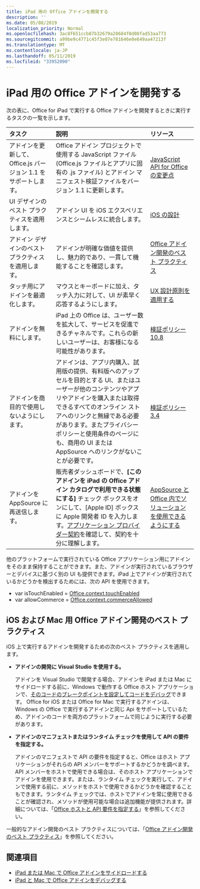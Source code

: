 ```yaml
---
title: iPad 用の Office アドインを開発する
description: ''
ms.date: 05/08/2019
localization_priority: Normal
ms.openlocfilehash: 3ac8f651ccb87b32679a28684f0d08fad53aa773
ms.sourcegitcommit: a99be9c4771c45f3e07e781646e0e649aa47213f
ms.translationtype: MT
ms.contentlocale: ja-JP
ms.lasthandoff: 05/11/2019
ms.locfileid: "33952090"
---
```

# <a name="develop-office-add-ins-for-the-ipad"></a>iPad 用の Office アドインを開発する


次の表に、Office for iPad で実行する Office アドインを開発するときに実行するタスクの一覧を示します。


|**タスク**|**説明**|**リソース**|
|:-----|:-----|:-----|
|アドインを更新して、Office.js バージョン 1.1 をサポートします。|Office アドイン プロジェクトで使用する JavaScript ファイル (Office.js ファイルとアプリに固有の .js ファイル) とアドイン マニフェスト検証ファイルをバージョン 1.1 に更新します。|[JavaScript API for Office の変更点](/office/dev/add-ins/reference/what's-changed-in-the-javascript-api-for-office)|
|UI デザインのベスト プラクティスを適用します。|アドイン UI を iOS エクスペリエンスとシームレスに統合します。|[iOS の設計](https://developer.apple.com/library/ios/documentation/UserExperience/Conceptual/MobileHIG/)|
|アドイン デザインのベスト プラクティスを適用します。|アドインが明確な価値を提供し、魅力的であり、一貫して機能することを確認します。|[Office アドイン開発のベスト プラクティス](../concepts/add-in-development-best-practices.md)|
|タッチ用にアドインを最適化します。|マウスとキーボードに加え、タッチ入力に対して、UI が素早く応答するようにします。|[UX 設計原則を適用する](../concepts/add-in-development-best-practices.md#apply-ux-design-principles)|
|アドインを無料にします。|iPad 上の Office は、ユーザー数を拡大して、サービスを促進できるチャネルです。これらの新しいユーザーは、お客様になる可能性があります。|[検証ポリシー 10.8](/office/dev/store/validation-policies#10-apps-and-add-ins-utilize-supported-capabilities)|
|アドインを商目的で使用しないようにします。|アドインは、アプリ内購入、試用版の提供、有料版へのアップセルを目的とする UI、またはユーザーが他のコンテンツやアプリやアドインを購入または取得できるすべてのオンライン ストアへのリンクと無縁である必要があります。またプライバシー ポリシーと使用条件のページにも、商用の UI または AppSource へのリンクがないことが必要です。|[検証ポリシー 3.4](/office/dev/store/validation-policies#3-apps-and-add-ins-can-sell-additional-features-or-content-through-purchases-within-the-app-or-add-in)|
|アドインを AppSource に再送信します。|販売者ダッシュボードで、**[このアドインを iPad の Office アドイン カタログで利用できる状態にする]** チェック ボックスをオンにして、[Apple ID] ボックスに Apple 開発者 ID を入力します。[アプリケーション プロバイダー契約](https://sellerdashboard.microsoft.com/Assets/Content/Agreements/en-US/Office_Store_Seller_Agreement_20120927.htm)を確認して、契約を十分に理解します。|[AppSource と Office 内でソリューションを使用できるようにする](/office/dev/store/submit-to-the-office-store)|

他のプラットフォームで実行されている Office アプリケーション用にアドインをそのまま保持することができます。また、アドインが実行されているブラウザーとデバイスに基づく別の UI も提供できます。iPad 上でアドインが実行されているかどうかを検出するためには、次の API を使用できます。
- var isTouchEnabled = [Office.context.touchEnabled](/javascript/api/office/office.context#touchenabled)
- var allowCommerce = [Office.context.commerceAllowed](/javascript/api/office/office.context#commerceallowed)


## <a name="best-practices-for-developing-office-add-ins-for-ios-and-mac"></a>iOS および Mac 用 Office アドイン開発のベスト プラクティス

iOS 上で実行するアドインを開発するための次のベスト プラクティスを適用します。


-  **アドインの開発に Visual Studio を使用する。**

    アドインを Visual Studio で開発する場合、アドインを iPad または Mac にサイドロードする前に、Windows で動作する Office ホスト アプリケーションで、[そのコードのブレークポイントを設定してコードをデバッグ](../develop/create-and-debug-office-add-ins-in-visual-studio.md)できます。 Office for iOS または Office for Mac で実行するアドインは、Windows の Office で実行するアドインと同じ Api をサポートしているため、アドインのコードを両方のプラットフォームで同じように実行する必要があります。

-  **アドインのマニフェストまたはランタイム チェックを使用して API の要件を指定する。**

    アドインのマニフェストで API の要件を指定すると、Office はホスト アプリケーションがそれらの API メンバーをサポートするかどうかを調べます。API メンバーをホストで使用できる場合は、そのホスト アプリケーションでアドインを使用できます。または、ランタイム チェックを実行して、アドインで使用する前に、メソッドをホストで使用できるかどうかを確認することもできます。ランタイム チェックでは、ホストでアドインを常に使用できることが確認され、メソッドが使用可能な場合は追加機能が提供されます。詳細については、「[Office ホストと API 要件を指定する](specify-office-hosts-and-api-requirements.md)」を参照してください。

一般的なアドイン開発のベスト プラクティスについては、「[Office アドイン開発のベスト プラクティス](../concepts/add-in-development-best-practices.md)」を参照してください。


## <a name="see-also"></a>関連項目

- [iPad または Mac で Office アドインをサイドロードする](../testing/sideload-an-office-add-in-on-ipad-and-mac.md)  
- [iPad と Mac で Office アドインをデバッグする](../testing/debug-office-add-ins-on-ipad-and-mac.md)

